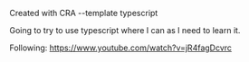 Created with CRA --template typescript

Going to try to use typescript where I can as I need to learn it.

Following: https://www.youtube.com/watch?v=jR4fagDcvrc